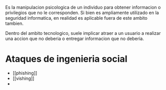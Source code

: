 Es la manipulacion psicologica de un individuo para obtener informacion o privilegios que no le corresponden. Si bien es ampliamente utilizado en la seguridad informatica, en realidad es aplicable fuera de este ambito tambien.

Dentro del ambito tecnologico, suele implicar atraer a un usuario a realizar una accion que no deberia o entregar informacion que no deberia.

# Ataques de ingenieria social
- [[phishing]]
- [[vishing]]
- 